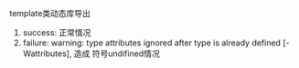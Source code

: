 template类动态库导出
1) success: 正常情况
2) failure:  warning: type attributes ignored after type is already defined [-Wattributes], 造成 符号undifined情况
